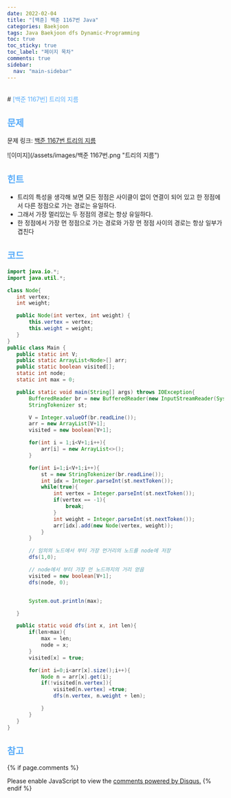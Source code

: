```yaml
---
date: 2022-02-04
title: "[백준] 백준 1167번 Java"
categories: Baekjoon
tags: Java Baekjoon dfs Dynamic-Programming
toc: true
toc_sticky: true
toc_label: "페이지 목차"
comments: true
sidebar:
  nav: "main-sidebar"
---
```


<br/>
# <span style="color:#58ACFA">[백준 1167번] 트리의 지름</span>

<br/>

## <span style="color:#58ACFA">문제</span>

문제 링크: [백준 1167번 트리의 지름](https://www.acmicpc.net/problem/1167)

![이미지](/assets/images/백준 1167번.png "트리의 지름")

## <span style="color:#58ACFA">힌트</span>

- 트리의 특성을 생각해 보면 모든 정점은 사이클이 없이 연결이 되어 있고
  한 정점에서 다른 정점으로 가는 경로는 유일하다.
- 그래서 가장 멀리있는 두 정점의 경로는 항상 유일하다.
- 한 정점에서 가장 먼 정점으로 가는 경로와 가장 먼 정점 사이의 경로는 항상 일부가 겹친다

## <span style="color:#58ACFA">코드</span>

```java
import java.io.*;
import java.util.*;

class Node{
   int vertex;
   int weight;

   public Node(int vertex, int weight) {
       this.vertex = vertex;
       this.weight = weight;
   }
}
public class Main {
   public static int V;
   public static ArrayList<Node>[] arr;
   public static boolean visited[];
   static int node;
   static int max = 0;

   public static void main(String[] args) throws IOException{
       BufferedReader br = new BufferedReader(new InputStreamReader(System.in));
       StringTokenizer st;

       V = Integer.valueOf(br.readLine());
       arr = new ArrayList[V+1];
       visited = new boolean[V+1];

       for(int i = 1;i<V+1;i++){
           arr[i] = new ArrayList<>();
       }

       for(int i=1;i<V+1;i++){
           st = new StringTokenizer(br.readLine());
           int idx = Integer.parseInt(st.nextToken());
           while(true){
               int vertex = Integer.parseInt(st.nextToken());
               if(vertex == -1){
                   break;
               }
               int weight = Integer.parseInt(st.nextToken());
               arr[idx].add(new Node(vertex, weight));
           }
       }

       // 임의의 노드에서 부터 가장 먼거리의 노드를 node에 저장
       dfs(1,0);

       // node에서 부터 가장 먼 노드까지의 거리 얻음
       visited = new boolean[V+1];
       dfs(node, 0);


       System.out.println(max);

   }

   public static void dfs(int x, int len){
       if(len>max){
           max = len;
           node = x;
       }
       visited[x] = true;

       for(int i=0;i<arr[x].size();i++){
           Node n = arr[x].get(i);
           if(!visited[n.vertex]){
               visited[n.vertex] =true;
               dfs(n.vertex, n.weight + len);

           }
       }
   }
}
```

## <span style="color:#58ACFA">참고</span>

{% if page.comments %}

<div id="disqus_thread"></div>
<script>
    /**
    *  RECOMMENDED CONFIGURATION VARIABLES: EDIT AND UNCOMMENT THE SECTION BELOW TO INSERT DYNAMIC VALUES FROM YOUR PLATFORM OR CMS.
    *  LEARN WHY DEFINING THESE VARIABLES IS IMPORTANT: https://disqus.com/admin/universalcode/#configuration-variables    */
    var disqus_config = function () {
        this.page.url = "{{ page.url | absolute_url }};";  // Replace PAGE_URL with your page's canonical URL variable
        this.page.identifier = "{{ page.id }}";; // Replace PAGE_IDENTIFIER with your page's unique identifier variable
    };
    (function() { // DON'T EDIT BELOW THIS LINE
        var d = document, s = d.createElement('script');
        s.src = 'https://lecocococo-blog.disqus.com/embed.js';
        s.setAttribute('data-timestamp', +new Date());
        (d.head || d.body).appendChild(s);
    })();

</script>
<noscript>Please enable JavaScript to view the <a href="https://disqus.com/?ref_noscript">comments powered by Disqus.</a></noscript>
{% endif %}
